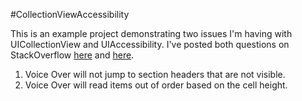 #CollectionViewAccessibility

This is an example project demonstrating two issues I'm having with UICollectionView and UIAccessibility. I've posted both questions on StackOverflow [here](http://stackoverflow.com/questions/16289412/uicollectionview-section-headers-as-accessibility-headers) and [here](http://stackoverflow.com/questions/16289496/uicollectionviewflowlayout-voice-over-reads-items-out-of-order-with-flow-layout).

1. Voice Over will not jump to section headers that are not visible.
2. Voice Over will read items out of order based on the cell height.

